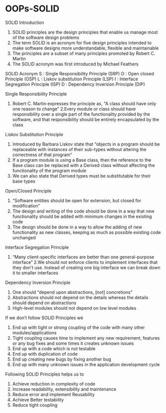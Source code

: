 # OOPs-SOLID

SOLID Introduction 
1. SOLID principles are the design principles that enable us manage most of the software design problems
2. The term SOLID is an acronym for five design principles intended to make software designs more understandable, flexible and maintainable
3. The principles are a subset of many principles promoted by Robert C. Martin
4. The SOLID acronym was first introduced by Michael Feathers

SOLID Acronym 
S : Single Responsibility Principle (SRP) 
O : Open closed Principle (OSP) 
L :  Liskov substitution Principle (LSP) 
I  :  Interface Segregation Principle (ISP) 
D : Dependency Inversion Principle (DIP)

Single Responsibility Principle 
1. Robert C. Martin expresses the principle as, "A class should have only one reason to change”
2.Every module or class should have responsibility over a single part of the functionality provided by the software, and that responsibility should be entirely encapsulated by the class

Liskov Substitution Principle 
1. Introduced by Barbara Liskov state that “objects in a program should be replaceable with instances of their sub-types without altering the correctness of that program”
2. If a program module is using a Base class, then the reference to the Base class can be replaced with a Derived class without affecting the functionality of the program module
3. We can also state that Derived types must be substitutable for their base types

Open/Closed Principle 
1. “Software entities should be open for extension, but closed for modification”
2. The design and writing of the code should be done in a way that new functionality should be added with minimum changes in the existing code 
3. The design should be done in a way to allow the adding of new functionality as new classes, keeping as much as possible existing code unchanged

Interface Segregation Principle 
1. “Many client-specific interfaces are better than one general-purpose interface”
2.We should not enforce clients to implement interfaces that they don't use. Instead of creating one big interface we can break down it to smaller interfaces

Dependency Inversion Principle 
1. One should “depend upon abstractions, [not] concretions"
2. Abstractions should not depend on the details whereas the details should depend on abstractions
3. High-level modules should not depend on low level modules 

If we don’t follow SOLID Principles we  
1. End up with tight or strong coupling of the code with many other modules/applications
2. Tight coupling causes time to implement any new requirement, features or any bug fixes and some times it creates unknown issues
3. End up with a code which is not testable
4. End up with duplication of code
5. End up creating new bugs by fixing another bug
6. End up with many unknown issues in the application development cycle

Following SOLID Principles helps us to  
1. Achieve reduction in complexity of code
2. Increase readability, extensibility and maintenance
3. Reduce error and implement Reusability
4. Achieve Better testability
5. Reduce tight coupling
